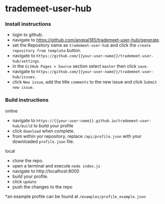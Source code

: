 # trademeet-user-hub

### Install instructions
* login to github.
* navigate to https://github.com/angeal185/trademeet-user-hub/generate.
* set the Repository name as `trademeet-user-hub` and click the `create repository from template` button.
* navigate to `https://github.com/{{your-user-name}}/trademeet-user-hub/settings`.
* in the `GitHub Pages > Source` section select `master` then click `save`.
* navigate to `https://github.com/{{your-user-name}}/trademeet-user-hub/issues`.
* click `New issue`, add the title `comments` to the new issue and click `Submit new issue`.

### Build instructions
online
* navigate to `https://{{your-user-name}}.github.io/trademeet-user-hub/build` to build your profile
* click `download` when complete.
* from within yor repository, replace `/api/profile.json` with your downloaded `profile.json` file.

local
* clone the repo.
* open a terminal and execute `node index.js`
* navigate to http://localhost:8000
* build your profile.
* click `update`
* push the changes to the repo

*an example profile can be found at `/examples/profile_example.json`
